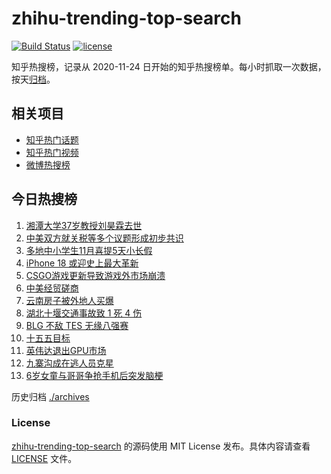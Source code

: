 # zhihu-trending-top-search

[![Build Status](https://github.com/justjavac/zhihu-trending-top-search/workflows/ci/badge.svg?branch=main)](https://github.com/justjavac/zhihu-trending-top-search/actions)
[![license](https://img.shields.io/github/license/justjavac/zhihu-trending-top-search)](https://github.com/justjavac/zhihu-trending-top-search/blob/main/LICENSE)

知乎热搜榜，记录从 2020-11-24 日开始的知乎热搜榜单。每小时抓取一次数据，按天[归档](./archives)。

## 相关项目

- [知乎热门话题](https://github.com/justjavac/zhihu-trending-hot-questions)
- [知乎热门视频](https://github.com/justjavac/zhihu-trending-hot-video)
- [微博热搜榜](https://github.com/justjavac/weibo-trending-hot-search)

## 今日热搜榜

<!-- BEGIN -->
<!-- 最后更新时间 Mon Oct 27 2025 03:15:46 GMT+0800 (China Standard Time) -->

1. [湘潭大学37岁教授刘昊霖去世](https://www.zhihu.com/search?q=%E6%B9%98%E6%BD%AD%E5%A4%A7%E5%AD%A637%E5%B2%81%E6%95%99%E6%8E%88%E5%88%98%E6%98%8A%E9%9C%96%E5%8E%BB%E4%B8%96)
1. [中美双方就关税等多个议题形成初步共识](https://www.zhihu.com/search?q=%E4%B8%AD%E7%BE%8E%E5%8F%8C%E6%96%B9%E5%B0%B1%E5%85%B3%E7%A8%8E%E7%AD%89%E5%A4%9A%E4%B8%AA%E8%AE%AE%E9%A2%98%E5%BD%A2%E6%88%90%E5%88%9D%E6%AD%A5%E5%85%B1%E8%AF%86)
1. [多地中小学生11月喜提5天小长假](https://www.zhihu.com/search?q=%E5%A4%9A%E5%9C%B0%E4%B8%AD%E5%B0%8F%E5%AD%A6%E7%94%9F11%E6%9C%88%E5%96%9C%E6%8F%905%E5%A4%A9%E5%B0%8F%E9%95%BF%E5%81%87)
1. [iPhone 18 或迎史上最大革新](https://www.zhihu.com/search?q=iPhone%2018%20%E6%88%96%E8%BF%8E%E5%8F%B2%E4%B8%8A%E6%9C%80%E5%A4%A7%E9%9D%A9%E6%96%B0)
1. [CSGO游戏更新导致游戏外市场崩溃](https://www.zhihu.com/search?q=CSGO%E6%B8%B8%E6%88%8F%E6%9B%B4%E6%96%B0%E5%AF%BC%E8%87%B4%E6%B8%B8%E6%88%8F%E5%A4%96%E5%B8%82%E5%9C%BA%E5%B4%A9%E6%BA%83)
1. [中美经贸磋商](https://www.zhihu.com/search?q=%E4%B8%AD%E7%BE%8E%E7%BB%8F%E8%B4%B8%E7%A3%8B%E5%95%86)
1. [云南房子被外地人买爆](https://www.zhihu.com/search?q=%E4%BA%91%E5%8D%97%E6%88%BF%E5%AD%90%E8%A2%AB%E5%A4%96%E5%9C%B0%E4%BA%BA%E4%B9%B0%E7%88%86)
1. [湖北十堰交通事故致 1 死 4 伤](https://www.zhihu.com/search?q=%E6%B9%96%E5%8C%97%E5%8D%81%E5%A0%B0%E4%BA%A4%E9%80%9A%E4%BA%8B%E6%95%85%E8%87%B4%201%20%E6%AD%BB%204%20%E4%BC%A4)
1. [BLG 不敌 TES 无缘八强赛](https://www.zhihu.com/search?q=BLG%20%E4%B8%8D%E6%95%8C%20TES%20%E6%97%A0%E7%BC%98%E5%85%AB%E5%BC%BA%E8%B5%9B)
1. [十五五目标](https://www.zhihu.com/search?q=%E5%8D%81%E4%BA%94%E4%BA%94%E7%9B%AE%E6%A0%87)
1. [英伟达退出GPU市场](https://www.zhihu.com/search?q=%E8%8B%B1%E4%BC%9F%E8%BE%BE%E9%80%80%E5%87%BAGPU%E5%B8%82%E5%9C%BA)
1. [九寨沟成在逃人员克星](https://www.zhihu.com/search?q=%E4%B9%9D%E5%AF%A8%E6%B2%9F%E6%88%90%E5%9C%A8%E9%80%83%E4%BA%BA%E5%91%98%E5%85%8B%E6%98%9F)
1. [6岁女童与哥哥争抢手机后突发脑梗](https://www.zhihu.com/search?q=6%E5%B2%81%E5%A5%B3%E7%AB%A5%E4%B8%8E%E5%93%A5%E5%93%A5%E4%BA%89%E6%8A%A2%E6%89%8B%E6%9C%BA%E5%90%8E%E7%AA%81%E5%8F%91%E8%84%91%E6%A2%97)

<!-- END -->

历史归档 [./archives](./archives)

### License

[zhihu-trending-top-search](https://github.com/justjavac/zhihu-trending-top-search) 的源码使用 MIT License
发布。具体内容请查看 [LICENSE](./LICENSE) 文件。
